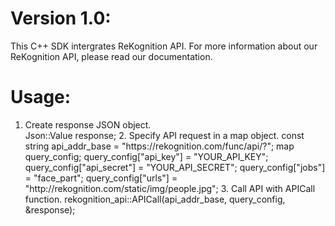 Version 1.0:
==========================
This C++ SDK intergrates ReKognition API. For more information about our ReKognition API, please read our documentation.

Usage:
==========================
<ol>
<li> Create response JSON object. </li>
 Json::Value response;
2. Specify API request in a map object.
const string api_addr_base = "https://rekognition.com/func/api/?";
map query_config;
query_config["api_key"] = "YOUR_API_KEY";
query_config["api_secret"] = "YOUR_API_SECRET";
query_config["jobs"] = "face_part";
query_config["urls"] = "http://rekognition.com/static/img/people.jpg";
3. Call API with APICall function.
rekognition_api::APICall(api_addr_base, query_config, &response);
</ol>
